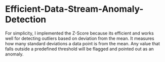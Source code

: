 # Efficient-Data-Stream-Anomaly-Detection

For simplicity, I implemented the Z-Score because its efficient and works well for detecting outliers based on deviation from the mean.
It measures how many standard deviations a data point is from the mean. Any value that falls outside a predefined threshold will be flagged and pointed out as an anomaly. 
